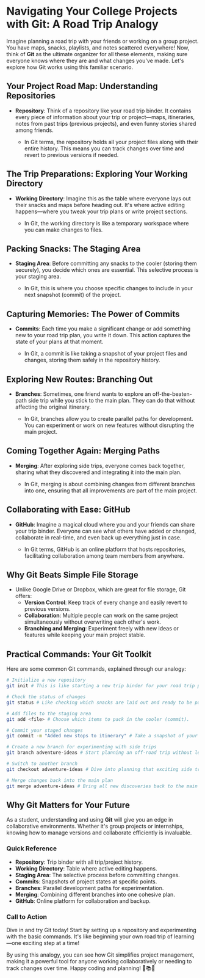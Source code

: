 # Navigating Your College Projects with Git: A Road Trip Analogy

Imagine planning a road trip with your friends or working on a group project. You have maps, snacks, playlists, and notes scattered everywhere! Now, think of **Git** as the ultimate organizer for all these elements, making sure everyone knows where they are and what changes you've made. Let's explore how Git works using this familiar scenario.

## Your Project Road Map: Understanding Repositories

- **Repository**: Think of a repository like your road trip binder. It contains every piece of information about your trip or project—maps, itineraries, notes from past trips (previous projects), and even funny stories shared among friends.
  
  - In Git terms, the repository holds all your project files along with their entire history. This means you can track changes over time and revert to previous versions if needed.

## The Trip Preparations: Exploring Your Working Directory

- **Working Directory**: Imagine this as the table where everyone lays out their snacks and maps before heading out. It's where active editing happens—where you tweak your trip plans or write project sections.
  
  - In Git, the working directory is like a temporary workspace where you can make changes to files.

## Packing Snacks: The Staging Area

- **Staging Area**: Before committing any snacks to the cooler (storing them securely), you decide which ones are essential. This selective process is your staging area.
  
  - In Git, this is where you choose specific changes to include in your next snapshot (commit) of the project.

## Capturing Memories: The Power of Commits

- **Commits**: Each time you make a significant change or add something new to your road trip plan, you write it down. This action captures the state of your plans at that moment.
  
  - In Git, a commit is like taking a snapshot of your project files and changes, storing them safely in the repository history.

## Exploring New Routes: Branching Out

- **Branches**: Sometimes, one friend wants to explore an off-the-beaten-path side trip while you stick to the main plan. They can do that without affecting the original itinerary.
  
  - In Git, branches allow you to create parallel paths for development. You can experiment or work on new features without disrupting the main project.

## Coming Together Again: Merging Paths

- **Merging**: After exploring side trips, everyone comes back together, sharing what they discovered and integrating it into the main plan.
  
  - In Git, merging is about combining changes from different branches into one, ensuring that all improvements are part of the main project.

## Collaborating with Ease: GitHub

- **GitHub**: Imagine a magical cloud where you and your friends can share your trip binder. Everyone can see what others have added or changed, collaborate in real-time, and even back up everything just in case.
  
  - In Git terms, GitHub is an online platform that hosts repositories, facilitating collaboration among team members from anywhere.

## Why Git Beats Simple File Storage

- Unlike Google Drive or Dropbox, which are great for file storage, Git offers:
  - **Version Control**: Keep track of every change and easily revert to previous versions.
  - **Collaboration**: Multiple people can work on the same project simultaneously without overwriting each other's work.
  - **Branching and Merging**: Experiment freely with new ideas or features while keeping your main project stable.

## Practical Commands: Your Git Toolkit

Here are some common Git commands, explained through our analogy:

```bash
# Initialize a new repository
git init # This is like starting a new trip binder for your road trip plans.
```

```bash
# Check the status of changes
git status # Like checking which snacks are laid out and ready to be packed (staged).
```

```bash
# Add files to the staging area
git add <file> # Choose which items to pack in the cooler (commit).
```

```bash
# Commit your staged changes
git commit -m "Added new stops to itinerary" # Take a snapshot of your current plan.
```

```bash
# Create a new branch for experimenting with side trips
git branch adventure-ideas # Start planning an off-road trip without leaving the main route.
```

```bash
# Switch to another branch
git checkout adventure-ideas # Dive into planning that exciting side trip!
```

```bash
# Merge changes back into the main plan
git merge adventure-ideas # Bring all new discoveries back to the main itinerary.
```

## Why Git Matters for Your Future

As a student, understanding and using **Git** will give you an edge in collaborative environments. Whether it's group projects or internships, knowing how to manage versions and collaborate efficiently is invaluable.

### Quick Reference

- **Repository**: Trip binder with all trip/project history.
- **Working Directory**: Table where active editing happens.
- **Staging Area**: The selective process before committing changes.
- **Commits**: Snapshots of project states at specific points.
- **Branches**: Parallel development paths for experimentation.
- **Merging**: Combining different branches into one cohesive plan.
- **GitHub**: Online platform for collaboration and backup.

### Call to Action

Dive in and try Git today! Start by setting up a repository and experimenting with the basic commands. It's like beginning your own road trip of learning—one exciting step at a time!

By using this analogy, you can see how Git simplifies project management, making it a powerful tool for anyone working collaboratively or needing to track changes over time. Happy coding and planning! 🚗📚✨
